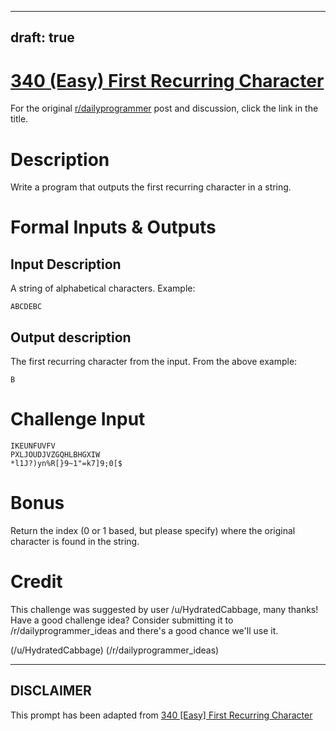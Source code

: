 ---
draft: true
----

# [340 (Easy) First Recurring Character](https://www.reddit.com/r/dailyprogrammer/comments/7cnqtw/20171113_challenge_340_easy_first_recurring/)

For the original [r/dailyprogrammer](https://www.reddit.com/r/dailyprogrammer/) post and discussion, click the link in the title.

# Description
Write a program that outputs the first recurring character in a string.

# Formal Inputs & Outputs
## Input Description
A string of alphabetical characters. Example:


```
ABCDEBC
```
## Output description
The first recurring character from the input. From the above example:


```
B
```
# Challenge Input

```
IKEUNFUVFV
PXLJOUDJVZGQHLBHGXIW
*l1J?)yn%R[}9~1"=k7]9;0[$
```
# Bonus
Return the index (0 or 1 based, but please specify) where the original character is found in the string.

# Credit
This challenge was suggested by user /u/HydratedCabbage, many thanks!  Have a good challenge idea? Consider submitting it to /r/dailyprogrammer_ideas and there's a good chance we'll use it. 

(/u/HydratedCabbage)
(/r/dailyprogrammer_ideas)

----
## **DISCLAIMER**
This prompt has been adapted from [340 [Easy] First Recurring Character](https://www.reddit.com/r/dailyprogrammer/comments/7cnqtw/20171113_challenge_340_easy_first_recurring/
)
